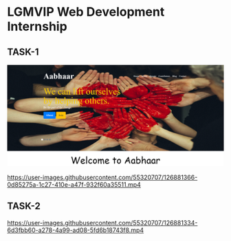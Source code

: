 # LGMVIP Web Development Internship
## TASK-1

![Homepage](/TASK-1/Images/aabhaar.png?raw=true "Aabhaar")


https://user-images.githubusercontent.com/55320707/126881366-0d85275a-1c27-410e-a47f-932f60a35511.mp4




## TASK-2

https://user-images.githubusercontent.com/55320707/126881334-6d3fbb60-a278-4a99-ad08-5fd6b18743f8.mp4

